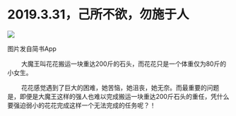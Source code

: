 
# 2019.3.31，己所不欲，勿施于人

![](http://upload-images.jianshu.io/upload_images/3910675-b9335c51417f54ff.jpg?imageMogr2/auto-orient/strip%7CimageView2/2/w/1080/q/50)  

图片发自简书App

  

        大魔王叫花花搬运一块重达200斤的石头，而花花只是一个体重仅为80斤的小女生。  

        花花感觉遇到了巨大的困难，她苦恼，她沮丧，她无奈。而最重要的问题是，即便是大魔王这样的强人也难以完成搬运一块重达200斤石头的重任，凭什么要强迫弱小的花花完成这样一个无法完成的任务呢？！